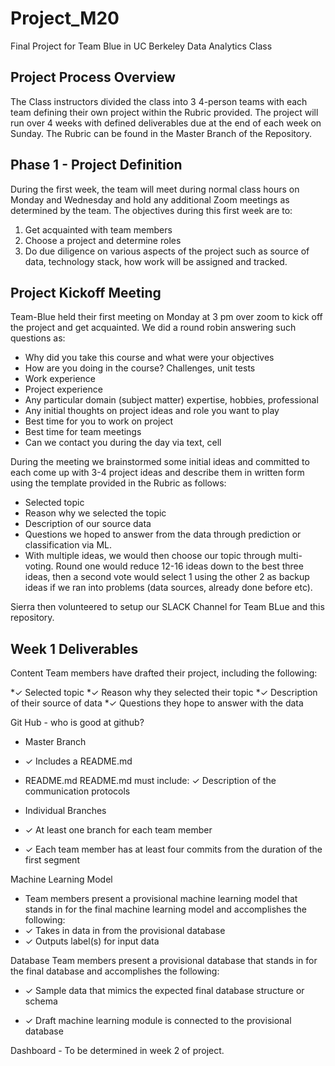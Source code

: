 # Project_M20
Final Project for Team Blue in UC Berkeley Data Analytics Class

## Project Process Overview
The Class instructors divided the class into 3 4-person teams with each team defining their own project within the Rubric provided. The project will run over 4 weeks with defined deliverables due at the end of each week on Sunday. The Rubric can be found in the Master Branch of the Repository. 

## Phase 1 - Project Definition
During the first week, the team will meet during normal class hours on Monday and Wednesday and hold any additional Zoom meetings as determined by the team. The objectives during this first week are to:
1) Get acquainted with team members
2) Choose a project and determine roles
3) Do due diligence on various aspects of the project such as source of data, technology stack, how work will be assigned and tracked. 

## Project Kickoff Meeting
Team-Blue held their first meeting on Monday at 3 pm over zoom to kick off the project and get acquainted. We did a round robin answering such questions as:

* Why did you take this course and what were your objectives
* How are you doing in the course? Challenges, unit tests
* Work experience
* Project experience
* Any particular domain (subject matter) expertise, hobbies, professional
* Any initial thoughts on project ideas and role you want to play
* Best time for you to work on project
* Best time for team meetings
* Can we contact you during the day via text, cell

During the meeting we brainstormed some initial ideas and committed to each come up with 3-4 project ideas and describe them in written form using the template provided in the Rubric as follows:

* Selected topic
* Reason why we selected the topic
* Description of our source data
* Questions we hoped to answer from the data through prediction or classification via ML. 
* With multiple ideas, we would then choose our topic through multi-voting. Round one would reduce 12-16 ideas down to the best
three ideas, then a second vote would select 1 using the other 2 as backup ideas if we ran into problems (data sources, already done before etc). 

Sierra then volunteered to setup our SLACK Channel for Team BLue and this repository. 

## Week 1 Deliverables
Content Team members have drafted their project, including the following:

*✓ Selected topic 
*✓ Reason why they selected their topic 
*✓ Description of their source of data 
*✓ Questions they hope to answer with the data 

Git Hub - who is good at github? 
* Master Branch
* ✓ Includes a README.md

*  README.md README.md must include: 
✓ Description of the communication protocols

* Individual Branches 
* ✓ At least one branch for each team member 
* ✓ Each team member has at least four commits from the duration of the first segment 

Machine Learning Model 
* Team members present a provisional machine learning model that stands in for the final machine learning model and accomplishes the following: 
* ✓ Takes in data in from the provisional database 
* ✓ Outputs label(s) for input data

Database
Team members present a provisional database that stands in for the final database and accomplishes the following: 

* ✓ Sample data that mimics the expected final database structure or schema 

* ✓ Draft machine learning module is connected to the provisional database 

Dashboard - To be determined in week 2 of project. 
